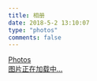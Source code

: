 ```yaml
---
title: 相册
date: 2018-5-2 13:10:07
type: "photos"
comments: false
---
```

<link rel="stylesheet" href="./ins.css">
 <link rel="stylesheet" href="./photoswipe.css"> 
<link rel="stylesheet" href="./default-skin/default-skin.css"> 
<div class="photos-btn-wrap">
	<a class="photos-btn active" href="javascript:void(0)">Photos</a>
</div>
<div class="instagram itemscope">
	<a href="http://zhiyi.live" target="_blank" class="open-ins">图片正在加载中…</a>
</div>
 
<script>
  (function() {
    var loadScript = function(path) {
      var $script = document.createElement('script')
      document.getElementsByTagName('body')[0].appendChild($script)
      $script.setAttribute('src', path)
    }
    setTimeout(function() {
        loadScript('./ins.js')
    }, 0)
  })()
</script>